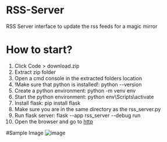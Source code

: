 # RSS-Server
RSS Server interface to update the rss feeds for a magic mirror


# How to start?
1. Click Code > download.zip
2. Extract zip folder
3. Open a cmd console in the extracted folders location
4. !Make sure that python is installed!: python --version
5. Create a python environment: python -m venv env
6. Start the python environment: python env\Scripts\activate
7. Install flask: pip install flask
8. Make sure you are in the same directory as the rss_server.py
9. Run flask server: flask --app rss_server --debug run
10. Open the browser and go to [http](http://127.0.0.1:5000/admin)



#Sample Image
![image](https://github.com/user-attachments/assets/bb7af3b2-66fe-402f-ab3f-4d9474e30b07)


